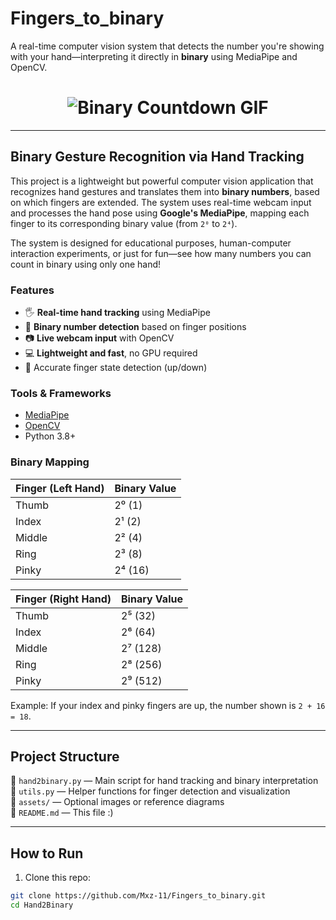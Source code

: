 # Fingers_to_binary
A real-time computer vision system that detects the number you're showing with your hand—interpreting it directly in **binary** using MediaPipe and OpenCV.

<h1 align="center">
  <img src="https://media.giphy.com/media/glJdAXojfP3wPEg84a/giphy.gif" alt="Binary Countdown GIF">
</h1>

---

## Binary Gesture Recognition via Hand Tracking

This project is a lightweight but powerful computer vision application that recognizes hand gestures and translates them into **binary numbers**, based on which fingers are extended. The system uses real-time webcam input and processes the hand pose using **Google's MediaPipe**, mapping each finger to its corresponding binary value (from `2⁰` to `2⁴`).

The system is designed for educational purposes, human-computer interaction experiments, or just for fun—see how many numbers you can count in binary using only one hand!

### Features

- 🖐️ **Real-time hand tracking** using MediaPipe
- 🔢 **Binary number detection** based on finger positions
- 📷 **Live webcam input** with OpenCV
- 💻 **Lightweight and fast**, no GPU required
- 🎯 Accurate finger state detection (up/down)

### Tools & Frameworks

- [MediaPipe](https://mediapipe.dev/)
- [OpenCV](https://opencv.org/)
- Python 3.8+

### Binary Mapping

| Finger (Left Hand) | Binary Value |
|---------------------|--------------|
| Thumb               | 2⁰ (1)        |
| Index               | 2¹ (2)        |
| Middle              | 2² (4)        |
| Ring                | 2³ (8)        |
| Pinky               | 2⁴ (16)       |

| Finger (Right Hand)  | Binary Value |
|---------------------|--------------|
| Thumb               | 2⁵ (32)       |
| Index               | 2⁶ (64)       |
| Middle              | 2⁷ (128)      |
| Ring                | 2⁸ (256)      |
| Pinky               | 2⁹ (512)      |

Example: If your index and pinky fingers are up, the number shown is `2 + 16 = 18`.

---

## Project Structure

📁 `hand2binary.py` — Main script for hand tracking and binary interpretation  
📁 `utils.py` — Helper functions for finger detection and visualization  
📁 `assets/` — Optional images or reference diagrams  
📁 `README.md` — This file :)

---

## How to Run

1. Clone this repo:
```bash
git clone https://github.com/Mxz-11/Fingers_to_binary.git
cd Hand2Binary
```
